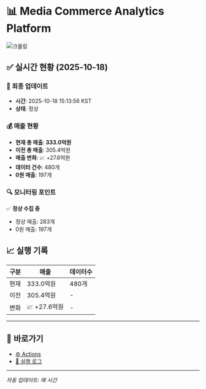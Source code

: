 # 📊 Media Commerce Analytics Platform

![크롤링](https://img.shields.io/badge/크롤링-정상-green)

## ✅ 실시간 현황 (2025-10-18)

### 📍 최종 업데이트
- **시간**: 2025-10-18 15:13:56 KST
- **상태**: 정상

### 💰 매출 현황
- **현재 총 매출**: **333.0억원**
- **이전 총 매출**: 305.4억원
- **매출 변화**: 📈 +27.6억원
- **데이터 건수**: 480개
- **0원 매출**: 197개

### 🔍 모니터링 포인트

✅ **정상 수집 중**
- 정상 매출: 283개
- 0원 매출: 197개


## 📈 실행 기록

| 구분 | 매출 | 데이터수 |
|------|------|----------|
| 현재 | 333.0억원 | 480개 |
| 이전 | 305.4억원 | - |
| 변화 | 📈 +27.6억원 | - |

---

## 🔗 바로가기

- [⚙️ Actions](../../actions)
- [📝 실행 로그](../../actions/workflows/daily_scraping.yml)

---

*자동 업데이트: 매 시간*
